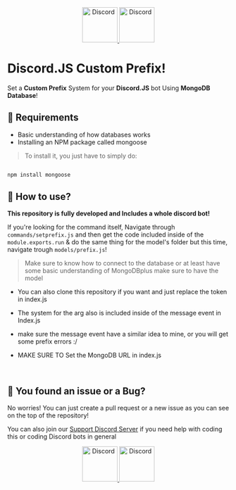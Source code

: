 <div align="center">
  <a href="https://dashcruft.com/discord">
    <img src="https://user-images.githubusercontent.com/59381835/92191514-d649ad80-ee18-11ea-9bc4-e95c7a122a99.png" alt="Discord" width="80"/>
  </a>
  <a href="https://youtube.com/dashcruft">
    <img src="https://user-images.githubusercontent.com/59381835/92191346-676c5480-ee18-11ea-8240-e416eb1a5b5d.png" alt="Discord" width="80"/>
  </a>
</div>


# Discord.JS Custom Prefix!

Set a **Custom Prefix** System for your **Discord.JS** bot Using **MongoDB Database**!



## 📕 Requirements

- Basic understanding of how databases works
- Installing an NPM package called mongoose 

> To install it, you just have to simply do:

```js

npm install mongoose

```

## 📗 How to use?

**This repository is fully developed and Includes a whole discord bot!**



If you're looking for the command itself, Navigate through `commands/setprefix.js` and then get the code included inside of the `module.exports.run` & do the same thing for the model's folder but this time, navigate trough `models/prefix.js`!

> Make sure to know how to connect to the database or at least have some basic understanding of MongoDBplus make sure to have the model

- You can also clone this repository if you want and just replace the token in index.js

- The system for the arg also is included inside of the message event in Index.js

- make sure the message event have a similar idea to mine, or you will get some prefix errors :/

- MAKE SURE TO Set the MongoDB URL in index.js 

<br>

## 🐛 You found an issue or a Bug?

No worries! You can just create a pull request or a new issue as you can see on the top of the repository!



You can also join our [Support Discord Server](https://dashcruft.com/discord) if you need help with coding this or coding Discord bots in general

<div align="center">
  <a href="https://dashcruft.com/discord">
    <img src="https://user-images.githubusercontent.com/59381835/92191514-d649ad80-ee18-11ea-9bc4-e95c7a122a99.png" alt="Discord" width="80"/>
  </a>
  <a href="https://youtube.com/dashcruft">
    <img src="https://user-images.githubusercontent.com/59381835/92191346-676c5480-ee18-11ea-8240-e416eb1a5b5d.png" alt="Discord" width="80"/>
  </a>
</div>

